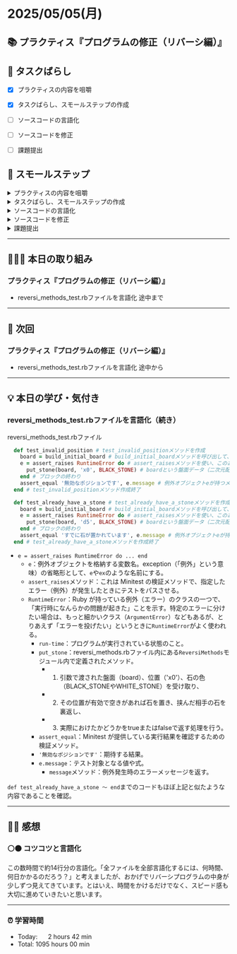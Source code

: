 # 2025/05/05(月)
## 📚 プラクティス『プログラムの修正（リバーシ編）』


## 🧩 タスクばらし
- [x] プラクティスの内容を咀嚼
- [x] タスクばらし、スモールステップの作成
- [ ] ソースコードの言語化
- [ ] ソースコードを修正
- [ ] 課題提出


## 🐾 スモールステップ
<details><summary>プラクティスの内容を咀嚼</summary>

- [x] プラクティスの内容を咀嚼
</details>

<details><summary>タスクばらし、スモールステップの作成</summary>

- [x] タスクばらし、スモールステップの作成
</details>

<details><summary>ソースコードの言語化</summary>

- [ ] ソースコードの言語化 **※①から順に行う**
  - [ ] ① reversi_methods_test.rb
  - [ ] ② reversi.rb
  - [ ] ③ reversi_methods.rb
  - [ ] ④ position.rb


</details>

<details><summary>ソースコードを修正</summary>

- [ ] ソースコードを修正
  - test_cannot_put_stone
    - [ ] 修正
  - test_finished_of_quickest_win_board
    - [ ] 修正
  - test_put_stone
    - [ ] 修正
  - test_turn
    - [ ] 修正
  - test_finished_of_full_board
    - [ ] 修正

</details>

<details><summary>課題提出</summary>

- [ ] 修正したソースコードを Pull Request としてアップ
- [ ] Pull Request としてアップした URL とテストコードの実行結果を提出
</details>


---


## 🧑🏻‍💻 本日の取り組み
### プラクティス『プログラムの修正（リバーシ編）』
- reversi_methods_test.rbファイルを言語化 途中まで


---


## 🎯 次回
### プラクティス『プログラムの修正（リバーシ編）』
- reversi_methods_test.rbファイルを言語化 途中から
    

---


## 💡 本日の学び・気付き
### reversi_methods_test.rbファイルを言語化（続き）
reversi_methods_test.rbファイル
```ruby
  def test_invalid_position # test_invalid_positionメソッドを作成
    board = build_initial_board # build_initial_boardメソッドを呼び出して、その戻り値をローカル変数boardに代入する
    e = assert_raises RuntimeError do # assert_raisesメソッドを使い、このあと実行するブロック内でRuntimeErrorが発生することを期待し、その発生した例外オブジェクトを変数eに代入する
      put_stone(board, 'x0', BLACK_STONE) # boardという盤面データ（二次元配列）に対して、'x0'の位置に黒石（BLACK_STONE）を置く処理を行うput_stoneメソッド
    end # ブロックの終わり
    assert_equal '無効なポジションです', e.message # 例外オブジェクトeが持つメッセージ（e.message）が、文字列'無効なポジションです'と確認。
  end # test_invalid_positionメソッド作成終了

  def test_already_have_a_stone # test_already_have_a_stoneメソッドを作成
    board = build_initial_board # build_initial_boardメソッドを呼び出して、その戻り値をローカル変数boardに代入する
    e = assert_raises RuntimeError do # assert_raisesメソッドを使い、このあと実行するブロック内でRuntimeErrorが発生することを期待し、その発生した例外オブジェクトを変数eに代入する
      put_stone(board, 'd5', BLACK_STONE) # boardという盤面データ（二次元配列）に対して、'd5'の位置に黒石（BLACK_STONE）を置く処理を行うput_stoneメソッド
    end # ブロックの終わり
    assert_equal 'すでに石が置かれています', e.message # 例外オブジェクトeが持つメッセージ（e.message）が、文字列'すでに石が置かれています'と確認。
  end # test_already_have_a_stoneメソッドを作成終了
```
- `e = assert_raises RuntimeError do ... end`
  - `e`：例外オブジェクトを格納する変数名。exception（「例外」という意味）の省略形として、`e`や`ex`のような名前にする。
  - `assert_raises`メソッド：これは Minitest の検証メソッドで、指定したエラー（例外）が発生したときにテストをパスさせる。
  - `RuntimeError`：Ruby が持っている例外（エラー）のクラスの一つで、「実行時になんらかの問題が起きた」ことを示す。特定のエラーに分けたい場合は、もっと細かいクラス（`ArgumentError`）などもあるが、とりあえず「エラーを投げたい」というときに`RuntimeError`がよく使われる。
    - `run-time`：プログラムが実行されている状態のこと。
    - `put_stone`：reversi_methods.rbファイル内にある`ReversiMethods`モジュール内で定義されたメソッド。
      - 1. 引数で渡された盤面（board）、位置（'x0'）、石の色（BLACK_STONEやWHITE_STONE）を受け取り、
      - 2. その位置が有効で空きがあれば石を置き、挟んだ相手の石を裏返し、
      - 3. 実際におけたかどうかをtrueまたはfalseで返す処理を行う。
    - `assert_equal`：Minitest が提供している実行結果を確認するための検証メソッド。
    - `'無効なポジションです'`：期待する結果。
    - `e.message`：テスト対象となる値や式。
      - `message`メソッド：例外発生時のエラーメッセージを返す。

`def test_already_have_a_stone 〜 end`までのコードもほぼ上記と似たような内容であることを確認。


---


## ✍🏻 感想
### ⚪️⚫️ コツコツと言語化
この数時間で約14行分の言語化。「全ファイルを全部言語化するには、何時間、何日かかるのだろう？」と考えましたが、おかげでリバーシプログラムの中身が少しずつ見えてきています。とはいえ、時間をかけるだけでなく、スピード感も大切に進めていきたいと思います。


---


### ⏰ 学習時間
- Today:&nbsp;&nbsp;&nbsp;&nbsp;&nbsp; 2 hours 42 min
- Total: 1095 hours 00 min
